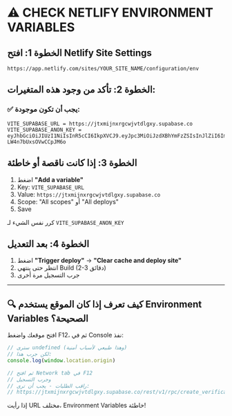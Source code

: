 # ⚠️ CHECK NETLIFY ENVIRONMENT VARIABLES

## الخطوة 1: افتح Netlify Site Settings
```
https://app.netlify.com/sites/YOUR_SITE_NAME/configuration/env
```

## الخطوة 2: تأكد من وجود هذه المتغيرات:

### ✅ يجب أن تكون موجودة:
```
VITE_SUPABASE_URL = https://jtxmijnxrgcwjvtdlgxy.supabase.co
VITE_SUPABASE_ANON_KEY = eyJhbGciOiJIUzI1NiIsInR5cCI6IkpXVCJ9.eyJpc3MiOiJzdXBhYmFzZSIsInJlZiI6Imp0eG1pam54cmdjd2p2dGRsZ3h5Iiwicm9sZSI6ImFub24iLCJpYXQiOjE3NjE3MjEzMjMsImV4cCI6MjA3NzI5NzMyM30.wyPqe5j3VeCYGOaYmN6e9Yp-LW4n7bUxsOVwCCpJM6o
```

## الخطوة 3: إذا كانت ناقصة أو خاطئة

1. اضغط **"Add a variable"**
2. Key: `VITE_SUPABASE_URL`
3. Value: `https://jtxmijnxrgcwjvtdlgxy.supabase.co`
4. Scope: "All scopes" أو "All deploys"
5. Save

كرر نفس الشيء لـ `VITE_SUPABASE_ANON_KEY`

## الخطوة 4: بعد التعديل

1. اضغط **"Trigger deploy"** → **"Clear cache and deploy site"**
2. انتظر حتى ينتهي Build (2-3 دقائق)
3. جرب التسجيل مرة أخرى

---

## 🔍 كيف تعرف إذا كان الموقع يستخدم Environment Variables الصحيحة؟

افتح موقعك واضغط F12، ثم في Console نفذ:

```javascript
// سترى undefined (وهذا طبيعي لأسباب أمنية)
// لكن جرب هذا:
console.log(window.location.origin)

// ثم افتح Network tab في F12
// وجرب التسجيل
// راقب الطلبات - يجب أن ترى:
// https://jtxmijnxrgcwjvtdlgxy.supabase.co/rest/v1/rpc/create_verification_code
```

إذا رأيت URL مختلف، Environment Variables خاطئة!
